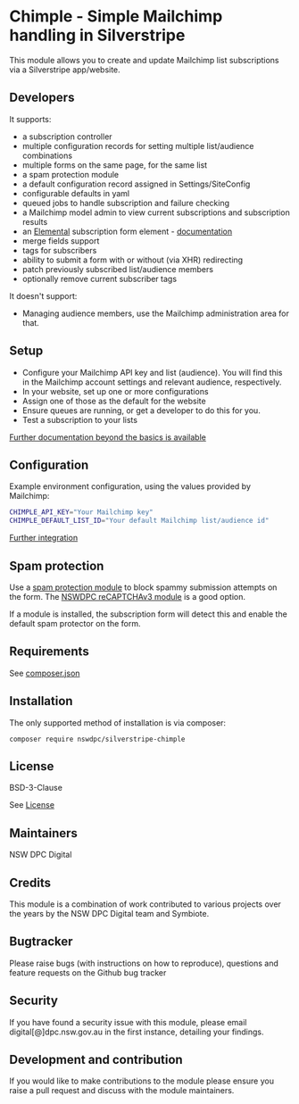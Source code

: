 # Chimple - Simple Mailchimp handling in Silverstripe

This module allows you to create and update Mailchimp list subscriptions via a Silverstripe app/website.

## Developers

It supports:

+ a subscription controller
+ multiple configuration records for setting multiple list/audience combinations
+ multiple forms on the same page, for the same list
+ a spam protection module
+ a default configuration record assigned in Settings/SiteConfig
+ configurable defaults in yaml
+ queued jobs to handle subscription and failure checking
+ a Mailchimp model admin to view current subscriptions and subscription results
+ an [Elemental](https://github.com/silverstripe/silverstripe-elemental) subscription form element - [documentation](./docs/en/003_elemental.md)
+ merge fields support
+ tags for subscribers
+ ability to submit a form with or without (via XHR) redirecting
+ patch previously subscribed list/audience members
+ optionally remove current subscriber tags

It doesn't support:

+ Managing audience members, use the Mailchimp administration area for that.

## Setup

+ Configure your Mailchimp API key and list (audience). You will find this in the Mailchimp account settings and relevant audience, respectively.
+ In your website, set up one or more configurations
+ Assign one of those as the default for the website
+ Ensure queues are running, or get a developer to do this for you.
+ Test a subscription to your lists

[Further documentation beyond the basics is available](./docs/en/001_index.md)

## Configuration

Example environment configuration, using the values provided by Mailchimp:

```sh
CHIMPLE_API_KEY="Your Mailchimp key"
CHIMPLE_DEFAULT_LIST_ID="Your default Mailchimp list/audience id"
```

[Further integration](./docs/en/002_integration.md)

## Spam protection

Use a [spam protection module](https://github.com/silverstripe/silverstripe-spamprotection) to block spammy submission attempts on the form. The [NSWDPC reCAPTCHAv3 module](https://github.com/nswdpc/silverstripe-recaptcha-v3) is a good option.

If a module is installed, the subscription form will detect this and enable the default spam protector on the form.

## Requirements

See [composer.json](./composer.json)

## Installation

The only supported method of installation is via composer:

```shell
composer require nswdpc/silverstripe-chimple
```

## License

BSD-3-Clause

See [License](./LICENSE.md)

## Maintainers

NSW DPC Digital

## Credits

This module is a combination of work contributed to various projects over the years by the NSW DPC Digital team and Symbiote.

## Bugtracker

Please raise bugs (with instructions on how to reproduce), questions and feature requests on the Github bug tracker

## Security

If you have found a security issue with this module, please email digital[@]dpc.nsw.gov.au in the first instance, detailing your findings.

## Development and contribution

If you would like to make contributions to the module please ensure you raise a pull request and discuss with the module maintainers.
